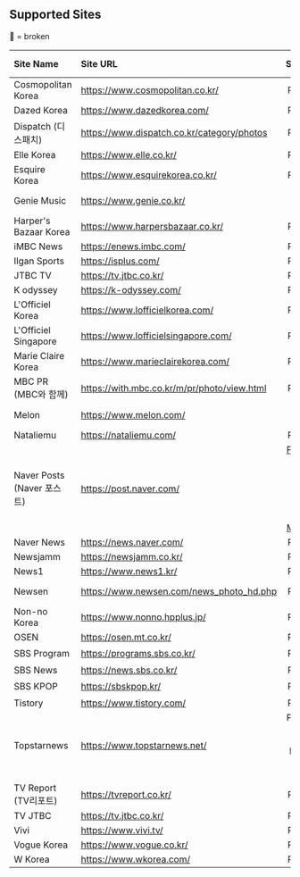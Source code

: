 ## Supported Sites

🚧 = broken

| Site Name | Site URL | Supported | Media Type | Actively Maintained |
| :--- | :--- | :---: | :---: | :---: |
| Cosmopolitan Korea | https://www.cosmopolitan.co.kr/ | Post Page | Image |
| Dazed Korea | https://www.dazedkorea.com/ | Post Page | Image |
| Dispatch (디스패치) | https://www.dispatch.co.kr/category/photos | Post Page | Image  
| Elle Korea | https://www.elle.co.kr/ | Post Page | Image | |
| Esquire Korea | https://www.esquirekorea.co.kr/ | Post Page | Image | |
| Genie Music | https://www.genie.co.kr/ | [Artist Page](https://www.genie.co.kr/detail/artistInfo?xxnm=81271496) | Image |
| Harper's Bazaar Korea | https://www.harpersbazaar.co.kr/ | Post Page | Image 
| iMBC News | https://enews.imbc.com/ | Post Page | Image |
| Ilgan Sports | https://isplus.com/ | Post Page | Image |
| JTBC TV | https://tv.jtbc.co.kr/ | Post Page | Image |
| K odyssey | https://k-odyssey.com/ | Post Page | Image |
| L'Officiel Korea | https://www.lofficielkorea.com/ | Post Page | Image |
| L'Officiel Singapore | https://www.lofficielsingapore.com/ | Post Page | Image |
| Marie Claire Korea | https://www.marieclairekorea.com/ | Post Page | Image |
| MBC PR (MBC와 함께) | https://with.mbc.co.kr/m/pr/photo/view.html | Post Page | Image |
| Melon | https://www.melon.com/ | [Artist Page](https://www.melon.com/artist/photo.htm?artistId=3055146) | Image |
| Nataliemu | https://nataliemu.com/ | Post Page | Image | 
| Naver Posts (Naver 포스트) | https://post.naver.com/ | [Post Page](https://post.naver.com/viewer/postView.naver?volumeNo=35887849&memberNo=25831870), [Series List](https://post.naver.com/series.naver?memberNo=25831870), [Series Page](https://post.naver.com/my/series/detail.naver?seriesNo=671644&memberNo=25831870), [Search Result](https://post.naver.com/search/authorPost.naver?keyword=%EC%95%84%EC%9D%B4%EC%A6%88%EC%9B%90&memberNo=24876555), [Main Page](https://post.naver.com/my.naver?memberNo=25831870&navigationType=push) | Image | :heavy_check_mark: |
| Naver News | https://news.naver.com/ | Post Page | Image |
| Newsjamm | https://newsjamm.co.kr/ | Post Page | Image |
| News1 | https://www.news1.kr/ | Post Page | Image | 
| Newsen | https://www.newsen.com/news_photo_hd.php | Post Page | Image 🚧 |
| Non-no Korea | https://www.nonno.hpplus.jp/ | Post Page | Image |
| OSEN | https://osen.mt.co.kr/ | Post Page | Image |
| SBS Program | https://programs.sbs.co.kr/ | Post Page | Image | :heavy_check_mark: |
| SBS News | https://news.sbs.co.kr/ | Post Page | Image |
| SBS KPOP | https://sbskpop.kr/ | Post Page | Image | :heavy_check_mark: |
| Tistory | https://www.tistory.com/ | Post Page | Image |
| Topstarnews | https://www.topstarnews.net/ | Post Page, Search Result Page, [HD Posts Page](https://www.topstarnews.net/news/articleList.html?sc_article_type=C&view_type=tm) | Image 🚧 |
| TV Report (TV리포트) | https://tvreport.co.kr/ | Post Page | Image |
| TV JTBC | https://tv.jtbc.co.kr/ | Post Page | Image |
| Vivi | https://www.vivi.tv/ | Post Page | Image |
| Vogue Korea | https://www.vogue.co.kr/ | Post Page | Image |
| W Korea | https://www.wkorea.com/ | Post Page | Image |